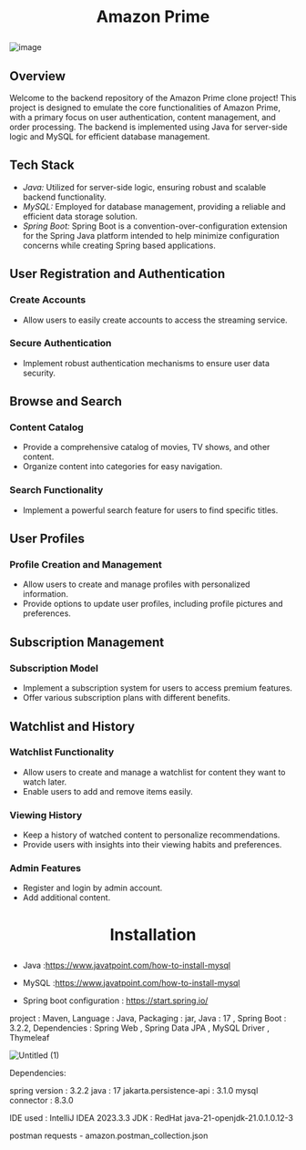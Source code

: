 # <p align="center">Amazon Prime</p>
![image](https://github.com/Rajkumar-Gunasekaran/Amazon-prime/assets/96935976/415fe00e-8b6a-429d-9cfd-ee0024ba789c)

## Overview

Welcome to the backend repository of the Amazon Prime clone project! This project is designed to emulate the core functionalities of Amazon Prime, with a primary focus on user authentication, content management, and order processing. The backend is implemented using Java for server-side logic and MySQL for efficient database management.

## Tech Stack

- *Java:* Utilized for server-side logic, ensuring robust and scalable backend functionality.
- *MySQL:* Employed for database management, providing a reliable and efficient data storage solution.
- *Spring Boot:* Spring Boot is a convention-over-configuration extension for the Spring Java platform intended to help minimize configuration concerns while creating Spring based applications.

## User Registration and Authentication

### Create Accounts
- Allow users to easily create accounts to access the streaming service.

### Secure Authentication
- Implement robust authentication mechanisms to ensure user data security.

## Browse and Search

### Content Catalog
- Provide a comprehensive catalog of movies, TV shows, and other content.
- Organize content into categories for easy navigation.

### Search Functionality
- Implement a powerful search feature for users to find specific titles.

## User Profiles

### Profile Creation and Management
- Allow users to create and manage profiles with personalized information.
- Provide options to update user profiles, including profile pictures and preferences.

## Subscription Management

### Subscription Model
- Implement a subscription system for users to access premium features.
- Offer various subscription plans with different benefits.

## Watchlist and History

### Watchlist Functionality
- Allow users to create and manage a watchlist for content they want to watch later.
- Enable users to add and remove items easily.

### Viewing History
- Keep a history of watched content to personalize recommendations.
- Provide users with insights into their viewing habits and preferences.

### Admin Features
- Register and login by admin account.
- Add additional content.

# <p align="center">Installation</p>

- Java :https://www.javatpoint.com/how-to-install-mysql

- MySQL :https://www.javatpoint.com/how-to-install-mysql

- Spring boot configuration : https://start.spring.io/   

project : Maven,
Language : Java,
Packaging : jar,
Java : 17 ,
Spring Boot : 3.2.2,
Dependencies : Spring Web , Spring Data JPA , MySQL Driver , Thymeleaf

![Untitled (1)](https://github.com/Rajkumar-Gunasekaran/Amazon-prime/assets/96935976/1ae2f647-d56b-44ec-85f2-86ee0b91bd0c)


Dependencies:

spring version : 3.2.2
java : 17
jakarta.persistence-api : 3.1.0
mysql connector : 8.3.0

IDE used : IntelliJ IDEA  2023.3.3
JDK : RedHat java-21-openjdk-21.0.1.0.12-3

postman requests - amazon.postman_collection.json

